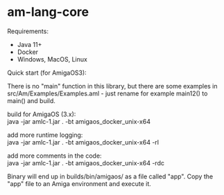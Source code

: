 # am-lang-core

Requirements:
- Java 11+
- Docker
- Windows, MacOS, Linux

Quick start (for AmigaOS3):

There is no "main" function in this library, but there are some examples in src/Am/Examples/Examples.aml - just rename for example main12() to main() and build.

build for AmigaOS (3.x): \
java -jar amlc-1.jar . -bt amigaos_docker_unix-x64

add more runtime logging: \
java -jar amlc-1.jar . -bt amigaos_docker_unix-x64 -rl

add more comments in the code: \
java -jar amlc-1.jar . -bt amigaos_docker_unix-x64 -rdc

Binary will end up in builds/bin/amigaos/ as a file called "app". Copy the "app" file to an Amiga environment and execute it. 


